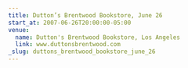 ```yaml
---
title: Dutton’s Brentwood Bookstore, June 26
start_at: 2007-06-26T20:00:00-05:00
venue:
  name: Dutton's Brentwood Bookstore, Los Angeles
  link: www.duttonsbrentwood.com
_slug: duttons_brentwood_bookstore_june_26
---
```

